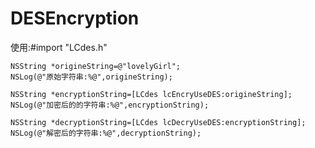 # DESEncryption

使用:#import "LCdes.h"

    NSString *origineString=@"lovelyGirl";
    NSLog(@"原始字符串:%@",origineString);
    
    NSString *encryptionString=[LCdes lcEncryUseDES:origineString];
    NSLog(@"加密后的的字符串:%@",encryptionString);
    
    NSString *decryptionString=[LCdes lcDecryUseDES:encryptionString];
    NSLog(@"解密后的字符串:%@",decryptionString);
    
    
    
